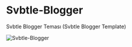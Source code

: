 # Svbtle-Blogger
Svbtle Blogger Teması (Svbtle Blogger Template)


![Svbtle-Blogger](https://1.bp.blogspot.com/-UiXW4TarWqs/XIF7eNuJf7I/AAAAAAAAG2A/P1y1gWY8cVUu9vg88ZBXHhnvMgw1mmdAwCLcBGAs/s1600/Svbtle-blogger-temasi.png)
